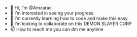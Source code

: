 - 👋 Hi, I’m @Amzarac
- 👀 I’m interested in seeing your progress
- 🌱 I’m currently learning how to code and make this easy
- 💞️ I’m looking to collaborate on this DEMON SLAYER CORP
- 📫 How to reach me you can dm me anytime

<!---
Amzarac/Amzarac is a ✨ special ✨ repository because its `README.md` (this file) appears on your GitHub profile.
You can click the Preview link to take a look at your changes.
--->
